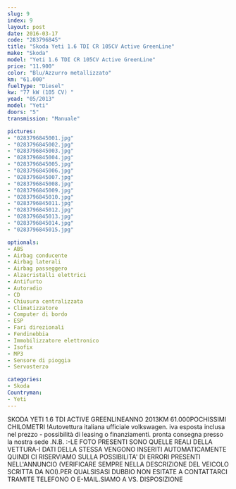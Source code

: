 ```yaml
---
slug: 9
index: 9
layout: post
date: 2016-03-17
code: "283796845"
title: "Skoda Yeti 1.6 TDI CR 105CV Active GreenLine"
make: "Skoda"
model: "Yeti 1.6 TDI CR 105CV Active GreenLine"
price: "11.900"
color: "Blu/Azzurro metallizzato"
km: "61.000"
fuelType: "Diesel"
kw: "77 kW (105 CV) "
yead: "05/2013"
model: "Yeti"
doors: "5"
transmission: "Manuale"

pictures:
- "0283796845001.jpg"
- "0283796845002.jpg"
- "0283796845003.jpg"
- "0283796845004.jpg"
- "0283796845005.jpg"
- "0283796845006.jpg"
- "0283796845007.jpg"
- "0283796845008.jpg"
- "0283796845009.jpg"
- "0283796845010.jpg"
- "0283796845011.jpg"
- "0283796845012.jpg"
- "0283796845013.jpg"
- "0283796845014.jpg"
- "0283796845015.jpg"

optionals:
- ABS
- Airbag conducente
- Airbag laterali
- Airbag passeggero
- Alzacristalli elettrici
- Antifurto
- Autoradio
- CD
- Chiusura centralizzata
- Climatizzatore
- Computer di bordo
- ESP
- Fari direzionali
- Fendinebbia
- Immobilizzatore elettronico
- Isofix
- MP3
- Sensore di pioggia
- Servosterzo

categories:
- Skoda
Countryman:
- Yeti
---
```

SKODA YETI 1.6 TDI ACTIVE GREENLINEANNO 2013KM 61.000POCHISSIMI CHILOMETRI !Autovettura italiana ufficiale volkswagen. iva esposta inclusa nel prezzo - possibilità di leasing o finanziamenti. pronta consegna presso la nostra sede .N.B. :-LE FOTO PRESENTI SONO QUELLE REALI DELLA VETTURA-I DATI DELLA STESSA VENGONO INSERITI AUTOMATICAMENTE QUINDI CI RISERVIAMO SULLA POSSIBILITA' DI ERRORI PRESENTI NELL'ANNUNCIO (VERIFICARE SEMPRE NELLA DESCRIZIONE DEL VEICOLO SCRITTA DA NOI).PER QUALSISASI DUBBIO NON ESITATE A CONTATTARCI TRAMITE TELEFONO O E-MAIL.SIAMO A VS. DISPOSIZIONE